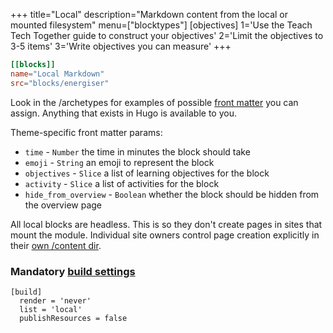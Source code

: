 +++
title="Local"
description="Markdown content from the local or mounted filesystem"
menu=["blocktypes"]
[objectives]
    1='Use the Teach Tech Together guide to construct your objectives'
    2='Limit the objectives to 3-5 items'
    3='Write objectives you can measure'
+++

```toml
[[blocks]]
name="Local Markdown"
src="blocks/energiser"
```

Look in the /archetypes for examples of possible [front matter](https://gohugo.io/content-management/front-matter/) you can assign. Anything that exists in Hugo is available to you.

Theme-specific front matter params:

- `time` - `Number` the time in minutes the block should take
- `emoji` - `String` an emoji to represent the block
- `objectives` - `Slice` a list of learning objectives for the block
- `activity` - `Slice` a list of activities for the block
- `hide_from_overview` - `Boolean` whether the block should be hidden from the overview page

All local blocks are headless. This is so they don't create pages in sites that mount the module. Individual site owners control page creation explicitly in their [own /content dir](https://gohugo.io/content-management/organization/).

### Mandatory [build settings](https://gohugo.io/content-management/build-options)

```
[build]
  render = 'never'
  list = 'local'
  publishResources = false
```
